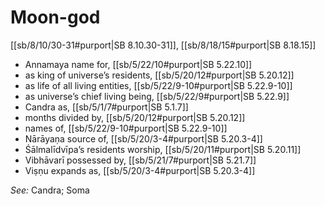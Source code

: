 # Moon-god

[[sb/8/10/30-31#purport|SB 8.10.30-31]], [[sb/8/18/15#purport|SB 8.18.15]]

* Annamaya name for, [[sb/5/22/10#purport|SB 5.22.10]]
* as king of universe’s residents, [[sb/5/20/12#purport|SB 5.20.12]]
* as life of all living entities, [[sb/5/22/9-10#purport|SB 5.22.9-10]]
* as universe’s chief living being, [[sb/5/22/9#purport|SB 5.22.9]]
* Candra as, [[sb/5/1/7#purport|SB 5.1.7]]
* months divided by, [[sb/5/20/12#purport|SB 5.20.12]]
* names of, [[sb/5/22/9-10#purport|SB 5.22.9-10]]
* Nārāyaṇa source of, [[sb/5/20/3-4#purport|SB 5.20.3-4]]
* Śālmalīdvīpa’s residents worship, [[sb/5/20/11#purport|SB 5.20.11]]
* Vibhāvarī possessed by, [[sb/5/21/7#purport|SB 5.21.7]]
* Viṣṇu expands as, [[sb/5/20/3-4#purport|SB 5.20.3-4]]

*See:* Candra; Soma
